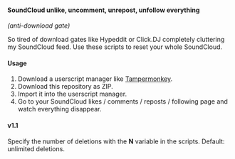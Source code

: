 #### SoundCloud unlike, uncomment, unrepost, unfollow everything
*(anti-download gate)*

So tired of download gates like Hypeddit or Click.DJ completely cluttering my SoundCloud feed. Use these scripts to reset your whole SoundCloud.

#### Usage
1. Download a userscript manager like [Tampermonkey](https://chrome.google.com/webstore/detail/tampermonkey/dhdgffkkebhmkfjojejmpbldmpobfkfo).
2. Download this repository as ZIP.
2. Import it into the userscript manager.
3. Go to your SoundCloud likes / comments / reposts / following page and watch everything disappear.

#### v1.1
Specify the number of deletions with the **N** variable in the scripts. Default: unlimited deletions.
